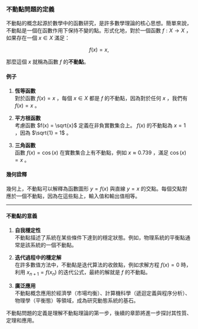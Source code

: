 ### 不動點問題的定義

不動點的概念起源於數學中的函數研究，是許多數學理論的核心思想。簡單來說，不動點是一個在函數作用下保持不變的點。形式化地，對於一個函數  $`f : X \to X`$ ，如果存在一個  $`x \in X`$  滿足：


```math
f(x) = x,
```


那麼這個  $`x`$  就稱為函數  $`f`$  的**不動點**。

#### 例子

1. **恆等函數**  
   對於函數  $`f(x) = x`$ ，每個  $`x \in X`$  都是  $`f`$  的不動點，因為對於任何  $`x`$ ，我們有  $`f(x) = x`$ 。

2. **平方根函數**  
   考慮函數  $`f(x) = \sqrt{x}`$  定義在非負實數集合上。 $`f(x)`$  的不動點為  $`x = 1`$ ，因為  $`\sqrt{1} = 1`$ 。

3. **三角函數**  
   函數  $`f(x) = \cos(x)`$  在實數集合上有不動點，例如  $`x \approx 0.739`$ ，滿足  $`\cos(x) = x`$ 。

#### 幾何詮釋

幾何上，不動點可以解釋為函數圖形  $`y = f(x)`$  與直線  $`y = x`$  的交點。每個交點對應於一個不動點，因為在這些點上，輸入值和輸出值相等。

---

#### 不動點的意義

1. **自我穩定性**  
   不動點描述了系統在某些條件下達到的穩定狀態。例如，物理系統的平衡點通常是該系統的一個不動點。

2. **迭代過程中的穩定解**  
   在許多數值方法中，不動點是迭代算法的收斂點，例如求解方程  $`f(x) = 0`$  時，利用  $`x_{n+1} = f(x_n)`$  的迭代公式，最終的解就是  $`f`$  的不動點。

3. **廣泛應用**  
   不動點概念應用於經濟學（市場均衡）、計算機科學（遞迴定義與程序分析）、物理學（平衡態）等領域，成為研究動態系統的基石。

不動點問題的定義是理解不動點理論的第一步，後續的章節將進一步探討其性質、定理和應用。